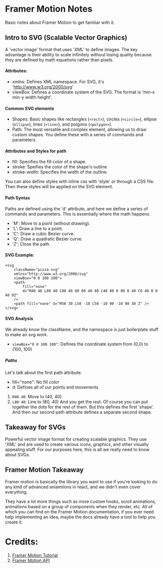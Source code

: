 # Framer Motion Notes
Basic notes about Framer Motion to get familiar with it.


## Intro to SVG (Scalable Vector Graphics)
A 'vector image' format that uses 'XML' to define images. The key advantage is their ability to scale infinitely without losing quality because they are defined by math equations rather than pixels.

#### Attributes:
- xmlns: Defines XML namespace. For SVG, it's 'http://www.w3.org/2000/svg'
- viewBox: Defines a coordinate system of the SVG. The format is 'min-x min-y width height'. 

#### Common SVG elements
- Shapes: Basic shapes like rectangles (`<rect>`), circles (`<circle>`), ellipse (`ellipse`), lines (`<line>`), and polgons (`<polygon>`).
- Path: The most versatile and complex element, allowing us to draw custom shapes. You define these with a series of commands and parameters.

#### Attributes and Styles for path
- fill: Specifies the fill color of a shape.
- stroke: Speifies the color of the shape's outline
- stroke-width: Specifies the width of the outline.

You can also define styles with inline css with 'style' or through a CSS file. Then these styles will be applied on the SVG element.

#### Path Syntax
Paths are defined using the 'd' attribute, and here we define a series of commands and parameters. This is essentially where the math happens.
- 'M': Move to a point (without drawing).
- 'L': Draw a line to a point.
- 'C': Draw a cubic Bezier curve.
- 'Q': Draw a quadratic Bezier curve.
- 'Z': Close the path.

#### SVG Example:
```
<svg
    className="pizza-svg"
    xmlns="http://www.w3.org/2000/svg"
    viewBox="0 0 100 100">
    <path
        fill="none"
        d="M40 40 L80 40 C80 40 80 80 40 80 C40 80 0 80 0 40 C0 40 0 0 40 0Z"
    />
    <path fill="none" d="M50 30 L50 -10 C50 -10 90 -10 90 30 Z" />
</svg>
```

#### SVG Analysis
We already know the className, and the namespace is just boilerplate stuff to make an svg work.
- `viewBox="0 0 100 100"`: Defines the coordinate system from (0,0) to (100, 100)

##### Paths
Let's talk about the first path attribute.

- fill="none": No fill color
- d: Defines all of our points and movements
1. `M40 40`: Move to (40, 40).
2. `L80 40`: Line to (80, 40)
And you get the rest. Of course you can put together the dots for the rest of them. But this defines the first 'shape'. And then our second path attribute defines a separate second shape.

## Takeaway for SVGs
Powerful vector image format for creating scalable graphics. They use 'XML' and are used to create various icons, graphics, and other visually appealing stuff. For our purposes here, this is all we really need to know about SVGs.


## Framer Motion Takeaway
Framer motion is basically the library you want to use if you're looking to do any kind of advanced aniamtions in react, and we didn't even cover everything.

They have a lot more things such as more custom hooks, scroll animations, animations based on a group of components when they render, etc. All of which you can find on the Framer Motion documentation, if you ever need help implementing an idea, maybe the docs already have a tool to help you create it.

# Credits: 
1. [Framer Motion Tutorial](https://youtube.com/playlist?list=PL4cUxeGkcC9iHDnQfTHEVVceOEBsOf07i&si=n8cyrX4S2GylBuyo)
2. [Framer Motion API](https://www.framer.com/motion/)